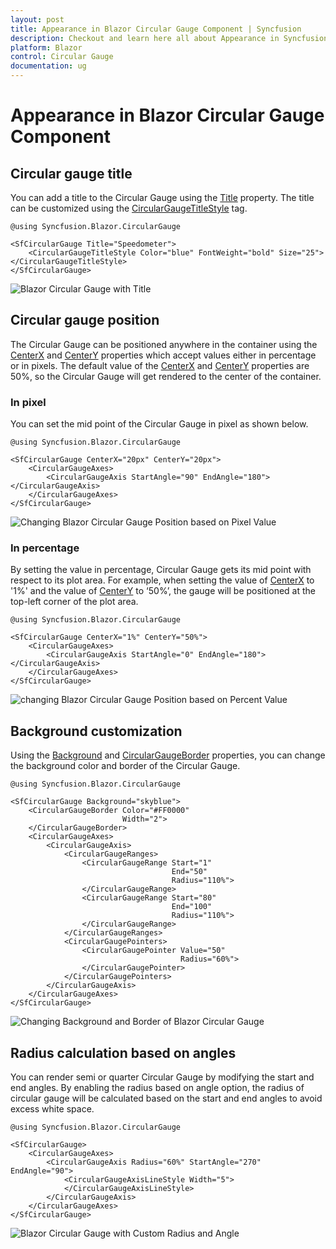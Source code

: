 ```yaml
---
layout: post
title: Appearance in Blazor Circular Gauge Component | Syncfusion
description: Checkout and learn here all about Appearance in Syncfusion Blazor Circular Gauge component and more.
platform: Blazor
control: Circular Gauge
documentation: ug
---
```


# Appearance in Blazor Circular Gauge Component

## Circular gauge title

You can add a title to the Circular Gauge using the [Title](https://help.syncfusion.com/cr/blazor/Syncfusion.Blazor.CircularGauge.SfCircularGauge.html#Syncfusion_Blazor_CircularGauge_SfCircularGauge_Title)  property. The title can be customized using the [CircularGaugeTitleStyle](https://help.syncfusion.com/cr/blazor/Syncfusion.Blazor.CircularGauge.CircularGaugeTitleStyle.html) tag.

```cshtml
@using Syncfusion.Blazor.CircularGauge

<SfCircularGauge Title="Speedometer">
    <CircularGaugeTitleStyle Color="blue" FontWeight="bold" Size="25"></CircularGaugeTitleStyle>
</SfCircularGauge>
```

![Blazor Circular Gauge with Title](./images/blazor-circulargauge-title.png)

## Circular gauge position

The Circular Gauge can be positioned anywhere in the container using the [CenterX](https://help.syncfusion.com/cr/blazor/Syncfusion.Blazor.CircularGauge.SfCircularGauge.html#Syncfusion_Blazor_CircularGauge_SfCircularGauge_CenterX) and [CenterY](https://help.syncfusion.com/cr/blazor/Syncfusion.Blazor.CircularGauge.SfCircularGauge.html#Syncfusion_Blazor_CircularGauge_SfCircularGauge_CenterY) properties which accept values either in percentage or in pixels. The default value of the [CenterX](https://help.syncfusion.com/cr/blazor/Syncfusion.Blazor.CircularGauge.SfCircularGauge.html#Syncfusion_Blazor_CircularGauge_SfCircularGauge_CenterX) and [CenterY](https://help.syncfusion.com/cr/blazor/Syncfusion.Blazor.CircularGauge.SfCircularGauge.html#Syncfusion_Blazor_CircularGauge_SfCircularGauge_CenterY) properties are 50%, so the Circular Gauge will get rendered to the center of the container.

### In pixel

You can set the mid point of the Circular Gauge in pixel as shown below.

```cshtml
@using Syncfusion.Blazor.CircularGauge

<SfCircularGauge CenterX="20px" CenterY="20px">
    <CircularGaugeAxes>
        <CircularGaugeAxis StartAngle="90" EndAngle="180"></CircularGaugeAxis>
    </CircularGaugeAxes>
</SfCircularGauge>
```

![Changing Blazor Circular Gauge Position based on Pixel Value](./images/blazor-circulargauge-custom-position.png)

### In percentage

By setting the value in percentage, Circular Gauge gets its mid point with respect to its plot area. For example, when setting the value of [CenterX](https://help.syncfusion.com/cr/blazor/Syncfusion.Blazor.CircularGauge.SfCircularGauge.html#Syncfusion_Blazor_CircularGauge_SfCircularGauge_CenterX) to '1%' and the value of [CenterY](https://help.syncfusion.com/cr/blazor/Syncfusion.Blazor.CircularGauge.SfCircularGauge.html#Syncfusion_Blazor_CircularGauge_SfCircularGauge_CenterY) to ‘50%’, the gauge will be positioned at the top-left corner of the plot area.

```cshtml
@using Syncfusion.Blazor.CircularGauge

<SfCircularGauge CenterX="1%" CenterY="50%">
    <CircularGaugeAxes>
        <CircularGaugeAxis StartAngle="0" EndAngle="180"></CircularGaugeAxis>
    </CircularGaugeAxes>
</SfCircularGauge>
```

![changing Blazor Circular Gauge Position based on Percent Value](./images/blazor-circulargauge-position-based-on-percentage.png)

## Background customization

Using the [Background](https://help.syncfusion.com/cr/blazor/Syncfusion.Blazor.CircularGauge.SfCircularGauge.html#Syncfusion_Blazor_CircularGauge_SfCircularGauge_Background) and [CircularGaugeBorder](https://help.syncfusion.com/cr/aspnetcore-blazor/Syncfusion.Blazor.CircularGauge.CircularGaugeBorder.html) properties, you can change the background color and border of the Circular Gauge.

```cshtml
@using Syncfusion.Blazor.CircularGauge

<SfCircularGauge Background="skyblue">
    <CircularGaugeBorder Color="#FF0000"
                         Width="2">
    </CircularGaugeBorder>
    <CircularGaugeAxes>
        <CircularGaugeAxis>
            <CircularGaugeRanges>
                <CircularGaugeRange Start="1"
                                    End="50"
                                    Radius="110%">
                </CircularGaugeRange>
                <CircularGaugeRange Start="80"
                                    End="100"
                                    Radius="110%">
                </CircularGaugeRange>
            </CircularGaugeRanges>
            <CircularGaugePointers>
                <CircularGaugePointer Value="50"
                                      Radius="60%">
                </CircularGaugePointer>
            </CircularGaugePointers>
        </CircularGaugeAxis>
    </CircularGaugeAxes>
</SfCircularGauge>
```

![Changing Background and Border of Blazor Circular Gauge](./images/blazor-circulargauge-background-border-color.png)

## Radius calculation based on angles

You can render semi or quarter Circular Gauge by modifying the start and end angles. By enabling the radius based on angle option, the radius of circular gauge will be calculated based on the start and end angles to avoid excess white space.

```cshtml
@using Syncfusion.Blazor.CircularGauge

<SfCircularGauge>
    <CircularGaugeAxes>
        <CircularGaugeAxis Radius="60%" StartAngle="270" EndAngle="90">
            <CircularGaugeAxisLineStyle Width="5">
            </CircularGaugeAxisLineStyle>
        </CircularGaugeAxis>
    </CircularGaugeAxes>
</SfCircularGauge>
```

![Blazor Circular Gauge with Custom Radius and Angle](./images/blazor-circulargauge-custom-radius-angle.png)